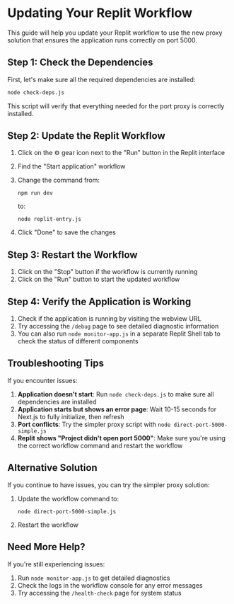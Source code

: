 # Updating Your Replit Workflow

This guide will help you update your Replit workflow to use the new proxy solution that ensures the application runs correctly on port 5000.

## Step 1: Check the Dependencies

First, let's make sure all the required dependencies are installed:

```bash
node check-deps.js
```

This script will verify that everything needed for the port proxy is correctly installed.

## Step 2: Update the Replit Workflow

1. Click on the ⚙️ gear icon next to the "Run" button in the Replit interface
2. Find the "Start application" workflow
3. Change the command from:
   ```
   npm run dev
   ```
   
   to:
   ```
   node replit-entry.js
   ```
4. Click "Done" to save the changes

## Step 3: Restart the Workflow

1. Click on the "Stop" button if the workflow is currently running
2. Click on the "Run" button to start the updated workflow

## Step 4: Verify the Application is Working

1. Check if the application is running by visiting the webview URL
2. Try accessing the `/debug` page to see detailed diagnostic information
3. You can also run `node monitor-app.js` in a separate Replit Shell tab to check the status of different components

## Troubleshooting Tips

If you encounter issues:

1. **Application doesn't start**: Run `node check-deps.js` to make sure all dependencies are installed
2. **Application starts but shows an error page**: Wait 10-15 seconds for Next.js to fully initialize, then refresh
3. **Port conflicts**: Try the simpler proxy script with `node direct-port-5000-simple.js`
4. **Replit shows "Project didn't open port 5000"**: Make sure you're using the correct workflow command and restart the workflow

## Alternative Solution

If you continue to have issues, you can try the simpler proxy solution:

1. Update the workflow command to:
   ```
   node direct-port-5000-simple.js
   ```
2. Restart the workflow

## Need More Help?

If you're still experiencing issues:

1. Run `node monitor-app.js` to get detailed diagnostics
2. Check the logs in the workflow console for any error messages
3. Try accessing the `/health-check` page for system status